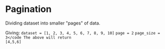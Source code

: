 <h1>Pagination</h1>
Dividing dataset into smaller "pages" of data.

Giving:
<code>dataset = [1, 2, 3, 4, 5, 6, 7, 8, 9, 10]</code>
<code>page = 2</code>
<code>page_size = 3</code
The above will return [4,5,6]
